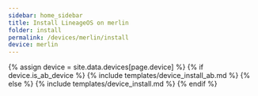 ```yaml
---
sidebar: home_sidebar
title: Install LineageOS on merlin
folder: install
permalink: /devices/merlin/install
device: merlin
---
```

{% assign device = site.data.devices[page.device] %}
{% if device.is_ab_device %}
{% include templates/device_install_ab.md %}
{% else %}
{% include templates/device_install.md %}
{% endif %}
